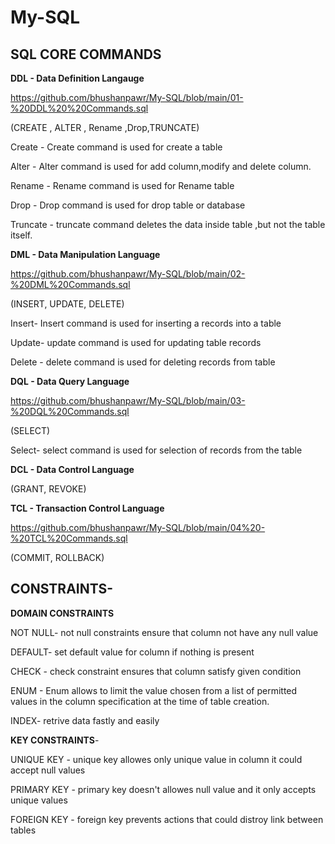 # My-SQL

## SQL CORE COMMANDS

**DDL - Data Definition Langauge**

https://github.com/bhushanpawr/My-SQL/blob/main/01-%20DDL%20%20Commands.sql

(CREATE , ALTER , Rename ,Drop,TRUNCATE)

Create - Create command is used for create a table

Alter - Alter command is used for add column,modify and delete column.

Rename - Rename command is used for Rename table

Drop - Drop command is used for drop table or database

Truncate - truncate command deletes the data inside table ,but not the table itself.


**DML - Data Manipulation Language**

https://github.com/bhushanpawr/My-SQL/blob/main/02-%20DML%20Commands.sql

(INSERT, UPDATE, DELETE)

Insert- Insert command is used for inserting a records into a table

Update- update command is used for updating table records

Delete - delete command is used for deleting records from table

**DQL - Data Query Language**

https://github.com/bhushanpawr/My-SQL/blob/main/03-%20DQL%20Commands.sql

(SELECT)

Select- select command is used for selection of records from the table

**DCL - Data Control Language** 

(GRANT, REVOKE)

**TCL - Transaction Control Language**

https://github.com/bhushanpawr/My-SQL/blob/main/04%20-%20TCL%20Commands.sql

(COMMIT, ROLLBACK)





## CONSTRAINTS-

**DOMAIN CONSTRAINTS**

NOT NULL- not null constraints ensure that column not have any null value

DEFAULT- set default value for column if nothing is present

CHECK - check constraint ensures that column satisfy given condition

ENUM - Enum allows to limit the value chosen from a list of permitted values in the column specification at the time of table creation.

INDEX- retrive data fastly and easily


**KEY CONSTRAINTS**-

UNIQUE KEY - unique key allowes only unique value in column it could accept null values

PRIMARY KEY - primary key doesn't allowes null value and it only accepts unique values

FOREIGN KEY - foreign key prevents actions that could distroy link between tables
